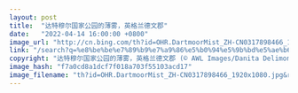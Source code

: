 ```yaml
---
layout: post
title:  "达特穆尔国家公园的薄雾，英格兰德文郡"
date:   "2022-04-14 16:00:00 +0800"
image_url: "http://cn.bing.com/th?id=OHR.DartmoorMist_ZH-CN0317898466_1920x1080.jpg&rf=LaDigue_1920x1080.jpg&pid=hp"
link: "/search?q=%e8%be%be%e7%89%b9%e7%a9%86%e5%b0%94%e5%9b%bd%e5%ae%b6%e5%85%ac%e5%9b%ad&form=hpcapt&mkt=zh-cn"
copyright: "达特穆尔国家公园的薄雾，英格兰德文郡 (© AWL Images/Danita Delimont)"
image_hash: "f7a0cd8a1dcf7f018a703f55103acd17"
image_filename: "th?id=OHR.DartmoorMist_ZH-CN0317898466_1920x1080.jpg&rf=LaDigue_1920x1080.jpg&pid=hp"
---
```

